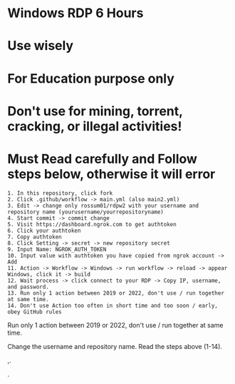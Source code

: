 # Windows RDP 6 Hours
# Use wisely
# For Education purpose only
# Don't use for mining, torrent, cracking, or illegal activities!
# Must Read carefully and Follow steps below, otherwise it will error

```
1. In this repository, click fork
2. Click .github/workflow -> main.yml (also main2.yml)
3. Edit -> change only rossum01/rdpw2 with your username and repository name (yourusername/yourrepositoryname)
4. Start commit -> commit change
5. Visit https://dashboard.ngrok.com to get authtoken
6. Click your authtoken
7. Copy authtoken
8. Click Setting -> secret -> new repository secret
9. Input Name: NGROK_AUTH_TOKEN
10. Input value with authtoken you have copied from ngrok account -> Add
11. Action -> Workflow -> Windows -> run workflow -> reload -> appear Windows, click it -> build
12. Wait process -> click connect to your RDP -> Copy IP, username, and password.
13. Run only 1 action between 2019 or 2022, don't use / run together at same time.
14. Don't use Action too often in short time and too soon / early, obey GitHub rules
```

Run only 1 action between 2019 or 2022, don't use / run together at same time.

Change the username and repository name. Read the steps above (1-14).

,.

 
.
